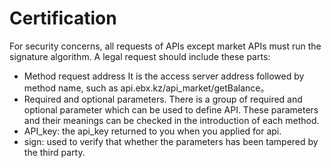 # Certification

For security concerns, all requests of APIs except market APIs must run the signature algorithm. A legal request should include these parts:

*   Method request address It is the access server address followed by method name, such as api.ebx.kz/api_market/getBalance。
*   Required and optional parameters. There is a group of required and optional parameter which can be used to define API. These parameters and their meanings can be checked in the introduction of each method.
*   API_key: the api_key returned to you when you applied for api.
*   sign: used to verify that whether the parameters has been tampered by the third party.
